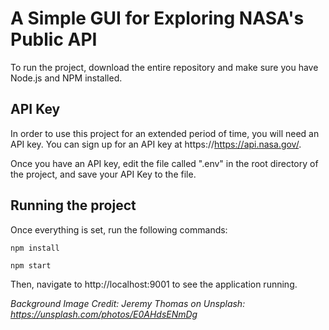 # A Simple GUI for Exploring NASA's Public API

To run the project, download the entire repository and make sure you have Node.js and NPM installed.

## API Key

In order to use this project for an extended period of time, you will need an API key. You can sign up for an API key at https://https://api.nasa.gov/.

Once you have an API key, edit the file called ".env" in the root directory of the project, and save your API Key to the file.

## Running the project

Once everything is set, run the following commands:

```
npm install
```
```
npm start
```

Then, navigate to http://localhost:9001 to see the application running.

*Background Image Credit: Jeremy Thomas on Unsplash: https://unsplash.com/photos/E0AHdsENmDg*
